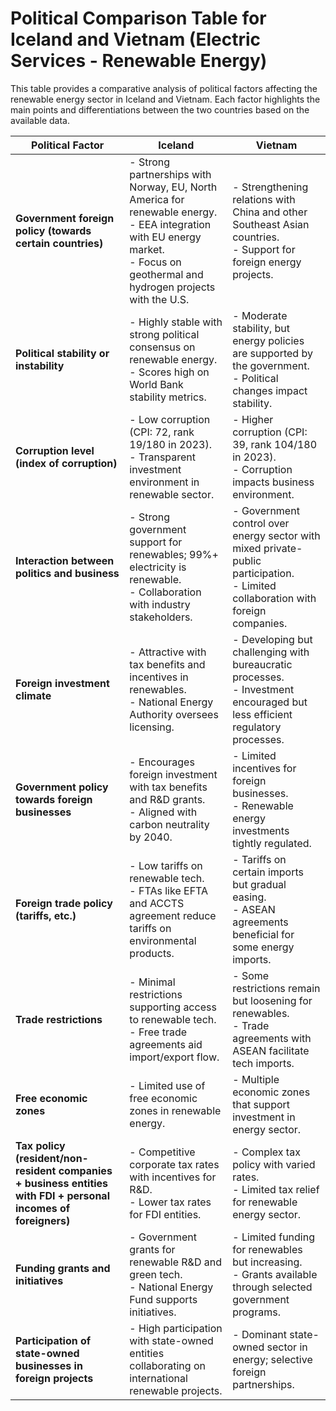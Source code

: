
# Political Comparison Table for Iceland and Vietnam (Electric Services - Renewable Energy)


This table provides a comparative analysis of political factors affecting the renewable energy sector in Iceland and Vietnam. Each factor highlights the main points and differentiations between the two countries based on the available data.

| Political Factor                            | Iceland                                                                                                    | Vietnam                                                                                                      |
|---------------------------------------------|------------------------------------------------------------------------------------------------------------|--------------------------------------------------------------------------------------------------------------|
| **Government foreign policy (towards certain countries)** | - Strong partnerships with Norway, EU, North America for renewable energy. <br> - EEA integration with EU energy market. <br> - Focus on geothermal and hydrogen projects with the U.S. | - Strengthening relations with China and other Southeast Asian countries. <br> - Support for foreign energy projects. |
| **Political stability or instability**      | - Highly stable with strong political consensus on renewable energy. <br> - Scores high on World Bank stability metrics. | - Moderate stability, but energy policies are supported by the government. <br> - Political changes impact stability. |
| **Corruption level (index of corruption)**  | - Low corruption (CPI: 72, rank 19/180 in 2023). <br> - Transparent investment environment in renewable sector. | - Higher corruption (CPI: 39, rank 104/180 in 2023). <br> - Corruption impacts business environment. |
| **Interaction between politics and business** | - Strong government support for renewables; 99%+ electricity is renewable. <br> - Collaboration with industry stakeholders. | - Government control over energy sector with mixed private-public participation. <br> - Limited collaboration with foreign companies. |
| **Foreign investment climate**              | - Attractive with tax benefits and incentives in renewables. <br> - National Energy Authority oversees licensing. | - Developing but challenging with bureaucratic processes. <br> - Investment encouraged but less efficient regulatory processes. |
| **Government policy towards foreign businesses** | - Encourages foreign investment with tax benefits and R&D grants. <br> - Aligned with carbon neutrality by 2040. | - Limited incentives for foreign businesses. <br> - Renewable energy investments tightly regulated. |
| **Foreign trade policy (tariffs, etc.)**    | - Low tariffs on renewable tech. <br> - FTAs like EFTA and ACCTS agreement reduce tariffs on environmental products. | - Tariffs on certain imports but gradual easing. <br> - ASEAN agreements beneficial for some energy imports. |
| **Trade restrictions**                      | - Minimal restrictions supporting access to renewable tech. <br> - Free trade agreements aid import/export flow. | - Some restrictions remain but loosening for renewables. <br> - Trade agreements with ASEAN facilitate tech imports. |
| **Free economic zones**                     | - Limited use of free economic zones in renewable energy. | - Multiple economic zones that support investment in energy sector. |
| **Tax policy (resident/non-resident companies + business entities with FDI + personal incomes of foreigners)** | - Competitive corporate tax rates with incentives for R&D. <br> - Lower tax rates for FDI entities. | - Complex tax policy with varied rates. <br> - Limited tax relief for renewable energy sector. |
| **Funding grants and initiatives**          | - Government grants for renewable R&D and green tech. <br> - National Energy Fund supports initiatives. | - Limited funding for renewables but increasing. <br> - Grants available through selected government programs. |
| **Participation of state-owned businesses in foreign projects** | - High participation with state-owned entities collaborating on international renewable projects. | - Dominant state-owned sector in energy; selective foreign partnerships. |

